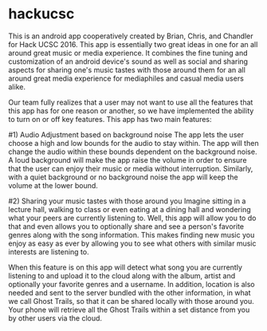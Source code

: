 # hackucsc
This is an android app cooperatively created by Brian, Chris, and Chandler for Hack UCSC 2016. This app is essentially two great ideas in one for an all around great music or media experience. It combines the fine tuning and customization of an android device's sound as well as social and sharing aspects for sharing one's music tastes with those around them for an all around great media experience for mediaphiles and casual media users alike.

Our team fully realizes that a user may not want to use all the features that this app has for one reason or another, so we have implemented the ability to turn on or off key features.
This app has two main features:

#1) Audio Adjustment based on background noise
The app lets the user choose a high and low bounds for the audio to stay within. The app will then change the audio within these bounds dependent on the background noise.
A loud background will make the app raise the volume in order to ensure that the user can enjoy their music or media without
interruption. Similarly, with a quiet background or no background noise the app will keep the volume at the lower bound.

#2) Sharing your music tastes with those around you
Imagine sitting in a lecture hall, walking to class or even eating at a dining hall and wondering what your peers are currently listening to. Well, this app will allow you to do that and even allows you to optionally share and see a person's favorite genres along with the song information. This makes finding new music you enjoy as easy as ever by allowing you to see what others with similar music interests are listening to.

When this feature is on this app will detect what song you are currently listening to and upload it to the cloud along with the album, artist and optionally your favorite genres and a username. In addition, location is also needed and sent to the server bundled with the other information, in what we call Ghost Trails, so that it can be shared locally with those around you. Your phone will retrieve all the Ghost Trails within a set distance from you by other users via the cloud. 
